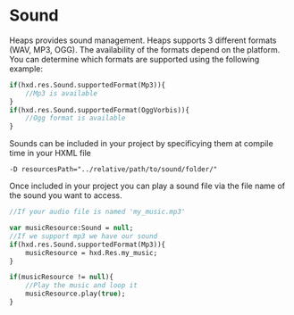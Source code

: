 # Sound

Heaps provides sound management. Heaps supports 3 different formats (WAV, MP3, OGG).  The availability of the formats depend on the platform. You can determine which formats are supported using the following example:

```haxe
if(hxd.res.Sound.supportedFormat(Mp3)){
    //Mp3 is available
} 
if(hxd.res.Sound.supportedFormat(OggVorbis)){
    //Ogg format is available
}
```

Sounds can be included in your project by specificying them at compile time in your HXML file

```hxml
-D resourcesPath="../relative/path/to/sound/folder/"
```

Once included in your project you can play a sound file via the file name of the sound you want to access.

```haxe
//If your audio file is named 'my_music.mp3'

var musicResource:Sound = null;
//If we support mp3 we have our sound
if(hxd.res.Sound.supportedFormat(Mp3)){
    musicResource = hxd.Res.my_music;
}  

if(musicResource != null){
    //Play the music and loop it
    musicResource.play(true);
}
```